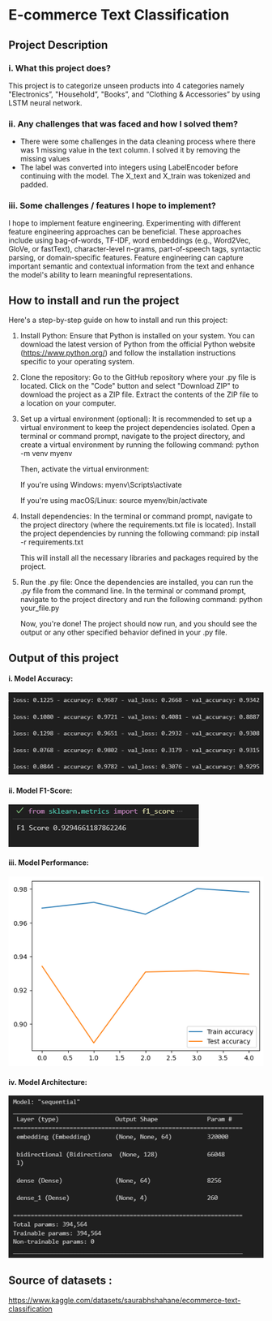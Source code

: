 # E-commerce Text Classification

## Project Description
### i.	What this project does?
This project is to categorize unseen products into 4 categories namely "Electronics”, "Household”, "Books”, and “Clothing & Accessories” by using LSTM neural network.
### ii.	Any challenges that was faced and how I solved them?
- There were some challenges in the data cleaning process where there was 1 missing value in the text column. I solved it by removing the missing values
- The label was converted into integers using LabelEncoder before continuing with the model. The X_text and X_train was tokenized and padded. 
### iii.	Some challenges / features I hope to implement?
I hope to implement feature engineering. Experimenting with different feature engineering approaches can be beneficial. These approaches include using bag-of-words, TF-IDF, word embeddings (e.g., Word2Vec, GloVe, or fastText), character-level n-grams, part-of-speech tags, syntactic parsing, or domain-specific features. Feature engineering can capture important semantic and contextual information from the text and enhance the model's ability to learn meaningful representations.
## How to install and run the project 
Here's a step-by-step guide on how to install and run this project:

1. Install Python: Ensure that Python is installed on your system. You can download the latest version of Python from the official Python website (https://www.python.org/) and follow the installation instructions specific to your operating system.

2. Clone the repository: Go to the GitHub repository where your .py file is located. Click on the "Code" button and select "Download ZIP" to download the project as a ZIP file. Extract the contents of the ZIP file to a location on your computer.

3. Set up a virtual environment (optional): It is recommended to set up a virtual environment to keep the project dependencies isolated. Open a terminal or command prompt, navigate to the project directory, and create a virtual environment by running the following command: python -m venv myenv

   Then, activate the virtual environment:

   If you're using Windows: myenv\Scripts\activate

   If you're using macOS/Linux: source myenv/bin/activate

4. Install dependencies: In the terminal or command prompt, navigate to the project directory (where the requirements.txt file is located). Install the project dependencies by running the following command: pip install -r requirements.txt

   This will install all the necessary libraries and packages required by the project.

5. Run the .py file: Once the dependencies are installed, you can run the .py file from the command line. In the terminal or command prompt, navigate to the project directory and run the following command: python your_file.py

   Now, you're done! The project should now run, and you should see the output or any other specified behavior defined in your .py file.

## Output of this project
#### i. Model Accuracy:

![Alt Text](https://raw.githubusercontent.com/najat321/ypai03_ecommerce_text_classification/main/Accuracy_model.PNG)

#### ii. Model F1-Score:

![Alt Text](https://raw.githubusercontent.com/najat321/ypai03_ecommerce_text_classification/main/F1%20Score_model.PNG)

#### iii. Model Performance:

 ![Alt Text](https://raw.githubusercontent.com/najat321/ypai03_ecommerce_text_classification/main/Model_performance.png)
 
#### iv. Model Architecture:

 ![Alt Text](https://raw.githubusercontent.com/najat321/ypai03_ecommerce_text_classification/main/Model%20architecture.PNG)

## Source of datasets : 
https://www.kaggle.com/datasets/saurabhshahane/ecommerce-text-classification


